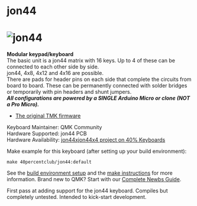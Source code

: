 # jon44

![jon44](https://2.bp.blogspot.com/-xRZOpwlTT4c/WlOwRIVAecI/AAAAAAACKo4/d75juHTX2W0Nrch7NigssMbagvl3I4w_ACEwYBhgL/s1600/e.jpg)
===

**Modular keypad/keyboard**  
The basic unit is a jon44 matrix with 16 keys. Up to 4 of these can be connected to each other side by side.  
jon44, 4x8, 4x12 and 4x16 are possible.  
There are pads for header pins on each side that complete the circuits from board to board. These can be permanently connected with solder bridges or temporarily with pin headers and shunt jumpers.  
**_All configurations are powered by a SINGLE Arduino Micro or clone (NOT a Pro Micro)._**  

* [The original TMK firmware](https://github.com/di0ib/tmk_keyboard/tree/master/keyboard/jon44)

Keyboard Maintainer: QMK Community  
Hardware Supported: jon44 PCB  
Hardware Availability: [jon44xjon44x4 project on 40% Keyboards](http://www.40percent.club/2018/01/jon44xjon44x4.html)  

Make example for this keyboard (after setting up your build environment):  

    make 40percentclub/jon44:default

See the [build environment setup](https://docs.qmk.fm/#/getting_started_build_tools) and the [make instructions](https://docs.qmk.fm/#/getting_started_make_guide) for more information. Brand new to QMK? Start with our [Complete Newbs Guide](https://docs.qmk.fm/#/newbs).

First pass at adding support for the jon44 keyboard. Compiles but completely untested. Intended to kick-start development.  
